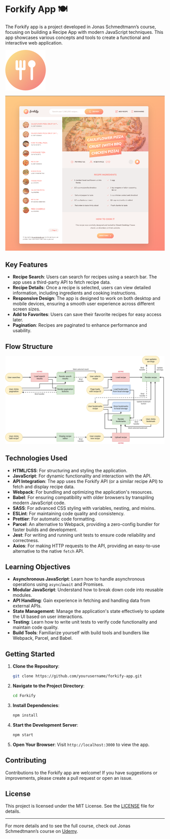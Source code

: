 # Forkify App 🍽️

The Forkify app is a project developed in Jonas Schmedtmann’s course, focusing on building a Recipe App with modern JavaScript techniques. This app showcases various concepts and tools to create a functional and interactive web application.

![Forkify App](src/img/favicon.png)  

![Forkify App](forkify-app.png)

## Key Features

- **Recipe Search**: Users can search for recipes using a search bar. The app uses a third-party API to fetch recipe data.
- **Recipe Details**: Once a recipe is selected, users can view detailed information, including ingredients and cooking instructions.
- **Responsive Design**: The app is designed to work on both desktop and mobile devices, ensuring a smooth user experience across different screen sizes.
- **Add to Favorites**: Users can save their favorite recipes for easy access later.
- **Pagination**: Recipes are paginated to enhance performance and usability.

## Flow Structure
 
![flow-3](forkify-flowchart-part-3.png)

## Technologies Used

- **HTML/CSS**: For structuring and styling the application.
- **JavaScript**: For dynamic functionality and interaction with the API.
- **API Integration**: The app uses the Forkify API (or a similar recipe API) to fetch and display recipe data.
- **Webpack**: For bundling and optimizing the application's resources.
- **Babel**: For ensuring compatibility with older browsers by transpiling modern JavaScript code.
- **SASS**: For advanced CSS styling with variables, nesting, and mixins.
- **ESLint**: For maintaining code quality and consistency.
- **Prettier**: For automatic code formatting.
- **Parcel**: An alternative to Webpack, providing a zero-config bundler for faster builds and development.
- **Jest**: For writing and running unit tests to ensure code reliability and correctness.
- **Axios**: For making HTTP requests to the API, providing an easy-to-use alternative to the native `fetch` API.

## Learning Objectives

- **Asynchronous JavaScript**: Learn how to handle asynchronous operations using `async`/`await` and Promises.
- **Modular JavaScript**: Understand how to break down code into reusable modules.
- **API Handling**: Gain experience in fetching and handling data from external APIs.
- **State Management**: Manage the application's state effectively to update the UI based on user interactions.
- **Testing**: Learn how to write unit tests to verify code functionality and maintain code quality.
- **Build Tools**: Familiarize yourself with build tools and bundlers like Webpack, Parcel, and Babel.

## Getting Started

1. **Clone the Repository**: 

    ```bash
    git clone https://github.com/yourusername/forkify-app.git
    ```

2. **Navigate to the Project Directory**: 

    ```bash
    cd Forkify
    ```

3. **Install Dependencies**: 

    ```bash
    npm install
    ```

4. **Start the Development Server**: 

    ```bash
    npm start
    ```

5. **Open Your Browser**: Visit `http://localhost:3000` to view the app.

## Contributing

Contributions to the Forkify app are welcome! If you have suggestions or improvements, please create a pull request or open an issue.

## License

This project is licensed under the MIT License. See the [LICENSE](LICENSE) file for details.

---

For more details and to see the full course, check out Jonas Schmedtmann’s course on [Udemy](https://www.udemy.com/course/advanced-css-and-sass/).
